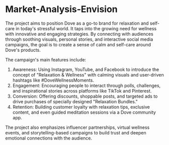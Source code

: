 # Market-Analysis-Envision
The project aims to position Dove as a go-to brand for relaxation and self-care in today's stressful world. It taps into the growing need for wellness with innovative and engaging strategies. By connecting with audiences through soothing visuals, personal stories, and interactive social media campaigns, the goal is to create a sense of calm and self-care around Dove's products.

The campaign's main features include:

1. Awareness: Using Instagram, YouTube, and Facebook to introduce the concept of "Relaxation & Wellness" with calming visuals and user-driven hashtags like #DoveWellnessMoments.
2. Engagement: Encouraging people to interact through polls, challenges, and inspirational stories across platforms like TikTok and Pinterest.
3. Conversion: Offering discounts, shoppable posts, and targeted ads to drive purchases of specially designed "Relaxation Bundles."
4. Retention: Building customer loyalty with relaxation tips, exclusive content, and even guided meditation sessions via a Dove community app.

The project also emphasizes influencer partnerships, virtual wellness events, and storytelling-based campaigns to build trust and deepen emotional connections with the audience.
